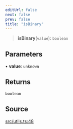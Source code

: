 ```yaml
---
editUrl: false
next: false
prev: false
title: "isBinary"
---
```


> **isBinary**(`value`): `boolean`

## Parameters

• **value**: `unknown`

## Returns

`boolean`

## Source

[src/utils.ts:48](https://github.com/eddienubes/sagetest/blob/6b2dec0/src/utils.ts#L48)
